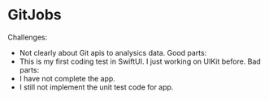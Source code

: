 # GitJobs
Challenges:
 - Not clearly about Git apis to analysics data.
Good parts:
- This is my first coding test in SwiftUI. I just working on UIKit before.
Bad parts: 
- I have not complete the app.
- I still not implement the unit test code for app.
